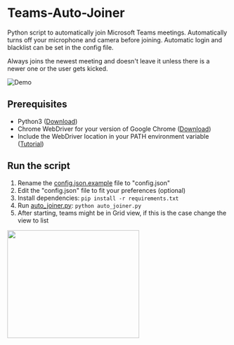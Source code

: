 # Teams-Auto-Joiner
Python script to automatically join Microsoft Teams meetings.
Automatically turns off your microphone and camera before joining. Automatic login and blacklist can be set in the config file.

Always joins the newest meeting and doesn't leave it unless there is a newer one or the user gets kicked.

![Demo](https://imgur.com/VQOJl8w.gif)
## Prerequisites

 - Python3 ([Download](https://www.python.org/downloads/))
 - Chrome WebDriver for your version of Google Chrome ([Download](https://chromedriver.chromium.org/downloads))
 - Include the WebDriver location in your PATH environment variable ([Tutorial](https://zwbetz.com/download-chromedriver-binary-and-add-to-your-path-for-automated-functional-testing/))

## Run the script

 1. Rename the [config.json.example](config.json.example) file to "config.json"
 2. Edit the "config.json" file to fit your preferences (optional)
 3. Install dependencies: `pip install -r requirements.txt`
 4. Run [auto_joiner.py](auto_joiner.py): `python auto_joiner.py`
 5. After starting, teams might be in Grid view, if this is the case change the view to list
<img src="https://i.imgur.com/GODoJYf.png?2" width="300" height="245" />
